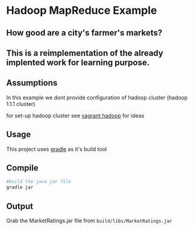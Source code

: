 # Hadoop MapReduce Example
## How good are a city's farmer's markets?

## This is a reimplementation of the already implented work for learning purpose.

## Assumptions
In this example we dont provide configuration of hadoop cluster (hadoop 1.1.1 cluster)

for set-up hadoop cluster see [vagrant hadoop](https://github.com/DorkScript/vagrant-hadoop) for ideas

## Usage
This project uses [gradle](http://www.gradle.org) as it's build tool

## Compile

```sh
#build the java jar file
gradle jar
```

## Output
Grab the MarketRatings.jar file from `build/libs/MarketRatings.jar`
